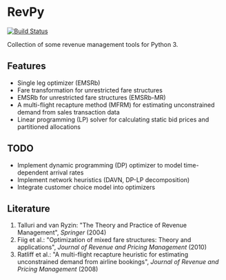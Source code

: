 # RevPy

[![Build Status](https://travis-ci.org/flix-tech/RevPy.svg?branch=master)](https://travis-ci.org/flix-tech/RevPy)

Collection of some revenue management tools for Python 3. 

## Features

- Single leg optimizer (EMSRb)
- Fare transformation for unrestricted fare structures
- EMSRb for unrestricted fare structures (EMSRb-MR)
- A multi-flight recapture method (MFRM) for estimating unconstrained demand from sales transaction data
- Linear programming (LP) solver for calculating static bid prices and partitioned allocations

## TODO
 - Implement dynamic programming (DP) optimizer to model time-dependent arrival rates
 - Implement network heuristics (DAVN, DP-LP decomposition)
 - Integrate customer choice model into optimizers
 

## Literature
1. Talluri and van Ryzin: "The Theory and Practice of Revenue Management", _Springer_ (2004)
2. Fiig et al.: "Optimization of mixed fare structures: Theory and applications", _Journal of Revenue and Pricing Management_ (2010)
3. Ratliff et al.: "A multi-flight recapture heuristic for estimating unconstrained demand from airline bookings", _Journal of Revenue and Pricing Management_ (2008)


